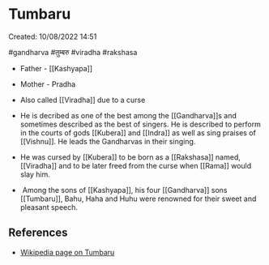 # Tumbaru

Created: 10/08/2022 14:51

#gandharva #तुम्बरु #viradha #rakshasa 
- Father - [[Kashyapa]]
- Mother -  Pradha
- Also called [[Viradha]] due to a curse

- He is decribed as one of the best among the [[Gandharva]]s and sometimes described as the best of singers. He is described to perform in the courts of gods [[Kubera]] and [[Indra]] as well as sing praises of [[Vishnu]]. He leads the Gandharvas in their singing.
- He was cursed by [[Kubera]] to be born as a [[Rakshasa]] named, [[Viradha]] and to be later freed from the curse when [[Rama]] would slay him.
-  Among the sons of [[Kashyapa]], his four [[Gandharva]] sons [[Tumbaru]], Bahu, Haha and Huhu were renowned for their sweet and pleasant speech.

## References
- [Wikipedia page on Tumbaru](https://en.wikipedia.org/wiki/Tumburu)